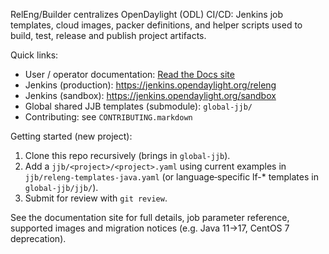 RelEng/Builder centralizes OpenDaylight (ODL) CI/CD: Jenkins job templates,
cloud images, packer definitions, and helper scripts used to build, test,
release and publish project artifacts.

Quick links:
* User / operator documentation: [Read the Docs site][1]
* Jenkins (production): https://jenkins.opendaylight.org/releng
* Jenkins (sandbox): https://jenkins.opendaylight.org/sandbox
* Global shared JJB templates (submodule): `global-jjb/`
* Contributing: see `CONTRIBUTING.markdown`

Getting started (new project):
1. Clone this repo recursively (brings in `global-jjb`).
2. Add a `jjb/<project>/<project>.yaml` using current examples in
	`jjb/releng-templates-java.yaml` (or language‑specific lf-* templates in
	`global-jjb/jjb/`).
3. Submit for review with `git review`.

See the documentation site for full details, job parameter reference,
supported images and migration notices (e.g. Java 11→17, CentOS 7 deprecation).

[1]: https://docs.opendaylight.org/projects/releng-builder/en/latest/
